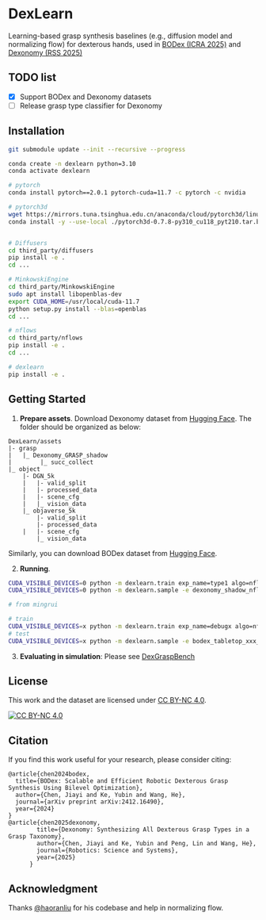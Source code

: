 # DexLearn

Learning-based grasp synthesis baselines (e.g., diffusion model and normalizing flow) for dexterous hands, used in [BODex (ICRA 2025)](https://pku-epic.github.io/BODex/) and [Dexonomy (RSS 2025)](https://pku-epic.github.io/Dexonomy/)


## TODO list

- [x] Support BODex and Dexonomy datasets
- [ ] Release grasp type classifier for Dexonomy

## Installation
```bash
git submodule update --init --recursive --progress

conda create -n dexlearn python=3.10 
conda activate dexlearn

# pytorch
conda install pytorch==2.0.1 pytorch-cuda=11.7 -c pytorch -c nvidia 

# pytorch3d
wget https://mirrors.tuna.tsinghua.edu.cn/anaconda/cloud/pytorch3d/linux-64/pytorch3d-0.7.8-py310_cu118_pyt210.tar.bz2
conda install -y --use-local ./pytorch3d-0.7.8-py310_cu118_pyt210.tar.bz2


# Diffusers 
cd third_party/diffusers
pip install -e .
cd ...

# MinkowskiEngine
cd third_party/MinkowskiEngine
sudo apt install libopenblas-dev
export CUDA_HOME=/usr/local/cuda-11.7
python setup.py install --blas=openblas
cd ...

# nflows
cd third_party/nflows
pip install -e .
cd ...

# dexlearn
pip install -e .
```

## Getting Started
1. **Prepare assets**. Download Dexonomy dataset from [Hugging Face](https://huggingface.co/datasets/JiayiChenPKU/Dexonomy). The folder should be organized as below:
```
DexLearn/assets
|- grasp
|   |_ Dexonomy_GRASP_shadow
|        |_ succ_collect
|_ object
    |- DGN_5k
    |   |- valid_split
    |   |- processed_data
    |   |- scene_cfg
    |   |_ vision_data
    |_ objaverse_5k
        |- valid_split
        |- processed_data
    |   |- scene_cfg
        |_ vision_data
```
Similarly, you can download BODex dataset from [Hugging Face](https://huggingface.co/datasets/JiayiChenPKU/BODex). 

2. **Running**. 
```bash
CUDA_VISIBLE_DEVICES=0 python -m dexlearn.train exp_name=type1 algo=nflow data=dexonomy_shadow
CUDA_VISIBLE_DEVICES=0 python -m dexlearn.sample -e dexonomy_shadow_nflow_type1       
```

```bash
# from mingrui

# train
CUDA_VISIBLE_DEVICES=x python -m dexlearn.train exp_name=debugx algo=nflow data=bodex_tabletop_xxx
# test
CUDA_VISIBLE_DEVICES=x python -m dexlearn.sample -e bodex_tabletop_xxx_nflow_debugx
```

3. **Evaluating in simulation**: Please see [DexGraspBench](https://github.com/JYChen18/DexGraspBench?tab=readme-ov-file#running)

## License

This work and the dataset are licensed under [CC BY-NC 4.0][cc-by-nc].

[![CC BY-NC 4.0][cc-by-nc-image]][cc-by-nc]

[cc-by-nc]: https://creativecommons.org/licenses/by-nc/4.0/
[cc-by-nc-image]: https://licensebuttons.net/l/by-nc/4.0/88x31.png

## Citation

If you find this work useful for your research, please consider citing:
```
@article{chen2024bodex,
  title={BODex: Scalable and Efficient Robotic Dexterous Grasp Synthesis Using Bilevel Optimization},
  author={Chen, Jiayi and Ke, Yubin and Wang, He},
  journal={arXiv preprint arXiv:2412.16490},
  year={2024}
}
@article{chen2025dexonomy,
        title={Dexonomy: Synthesizing All Dexterous Grasp Types in a Grasp Taxonomy},
        author={Chen, Jiayi and Ke, Yubin and Peng, Lin and Wang, He},
        journal={Robotics: Science and Systems},
        year={2025}
      }
```

## Acknowledgment

Thanks [@haoranliu](https://lhrrhl0419.github.io/) for his codebase and help in normalizing flow.